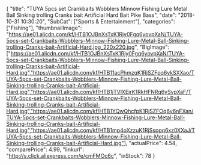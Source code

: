 {
	"title": "TUYA 5pcs set Crankbaits Wobblers Minnow Fishing Lure Metal Ball Sinking trolling Cranks bait Artificial Hard Bait Pike Bass",
	"date": "2018-10-31 10:30:20",
	"SubCat": ["Sports & Entertainment"],
	"categories": ["Fishing"],
	"thumbnailImage": "https://ae01.alicdn.com/kf/HTB1OJBnXsTxK1Rjy0Fgq6yovpXaN/TUYA-5pcs-set-Crankbaits-Wobblers-Minnow-Fishing-Lure-Metal-Ball-Sinking-trolling-Cranks-bait-Artificial-Hard.jpg_220x220.jpg",
	"BigImage": ["https://ae01.alicdn.com/kf/HTB1OJBnXsTxK1Rjy0Fgq6yovpXaN/TUYA-5pcs-set-Crankbaits-Wobblers-Minnow-Fishing-Lure-Metal-Ball-Sinking-trolling-Cranks-bait-Artificial-Hard.jpg","https://ae01.alicdn.com/kf/HTB11acPhmzqK1RjSZFpq6ykSXXao/TUYA-5pcs-set-Crankbaits-Wobblers-Minnow-Fishing-Lure-Metal-Ball-Sinking-trolling-Cranks-bait-Artificial-Hard.jpg","https://ae01.alicdn.com/kf/HTB1jTVlXEjrK1RkHFNRq6ySvpXaF/TUYA-5pcs-set-Crankbaits-Wobblers-Minnow-Fishing-Lure-Metal-Ball-Sinking-trolling-Cranks-bait-Artificial-Hard.jpg","https://ae01.alicdn.com/kf/HTB1YQwQhcfpK1RjSZFOq6y6nFXan/TUYA-5pcs-set-Crankbaits-Wobblers-Minnow-Fishing-Lure-Metal-Ball-Sinking-trolling-Cranks-bait-Artificial-Hard.jpg","https://ae01.alicdn.com/kf/HTB1mp4oXzzuK1RjSsppq6xz0XXaJ/TUYA-5pcs-set-Crankbaits-Wobblers-Minnow-Fishing-Lure-Metal-Ball-Sinking-trolling-Cranks-bait-Artificial-Hard.jpg"],
	"actualPrice": 4.54,
	"comparePrice": 4.99,
	"linkurl": "http://s.click.aliexpress.com/e/cmFMOc6c",
	"inStock": 78
}
